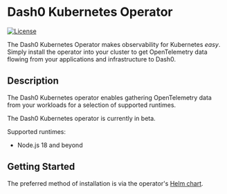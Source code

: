 # Dash0 Kubernetes Operator

[![License](https://img.shields.io/badge/License-Apache%202.0-blue.svg)](https://opensource.org/licenses/Apache-2.0)

The Dash0 Kubernetes Operator makes observability for Kubernetes _easy_.
Simply install the operator into your cluster to get OpenTelemetry data flowing from your applications and
infrastructure to Dash0.

## Description

The Dash0 Kubernetes operator enables gathering OpenTelemetry data from your workloads for a selection of supported
runtimes. 

The Dash0 Kubernetes operator is currently in beta.

Supported runtimes:

* Node.js 18 and beyond

## Getting Started

The preferred method of installation is via the operator's
[Helm chart](https://github.com/dash0hq/dash0-operator/helm-chart/dash0-operator/README.md).

